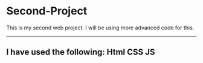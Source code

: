 # Second-Project
This is my second web project. I will be using more advanced code for this. 

---------------------------------------------------------------------------
I have used the following: 
Html 
CSS 
JS
---------------------------------------------------------------------------

